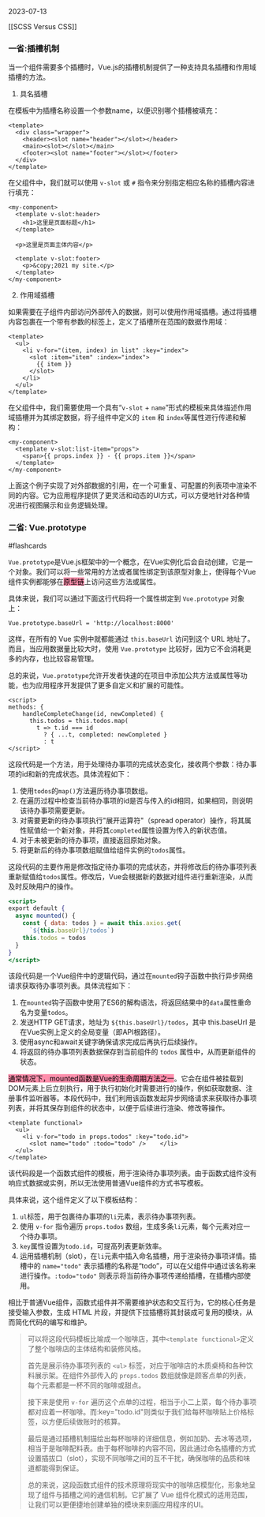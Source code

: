 2023-07-13

[[SCSS Versus CSS]]


### 一省:插槽机制

当一个组件需要多个插槽时，Vue.js的插槽机制提供了一种支持具名插槽和作用域插槽的方法。

1. 具名插槽

在模板中为插槽名称设置一个参数name，以便识别哪个插槽被填充：

```vue
<template>
  <div class="wrapper">
    <header><slot name="header"></slot></header>
    <main><slot></slot></main>
    <footer><slot name="footer"></slot></footer>
  </div>
</template>
```

在父组件中，我们就可以使用 `v-slot` 或 `#` 指令来分别指定相应名称的插槽内容进行填充：

```vue
<my-component>
  <template v-slot:header>
    <h1>这里是页面标题</h1>
  </template>

  <p>这里是页面主体内容</p>

  <template v-slot:footer>
    <p>&copy;2021 my site.</p>
  </template>
</my-component>
```

2. 作用域插槽

如果需要在子组件内部访问外部传入的数据，则可以使用作用域插槽。通过将插槽内容包裹在一个带有参数的标签上，定义了插槽所在范围的数据作用域：

```vue
<template>
  <ul>
    <li v-for="(item, index) in list" :key="index">
      <slot :item="item" :index="index">
        {{ item }}
      </slot>
    </li>
  </ul>
</template>
```

在父组件中，我们需要使用一个具有“`v-slot` + `name`”形式的模板来具体描述作用域插槽并为其绑定数据，将子组件中定义的 `item` 和 `index`等属性进行传递和解构：

```vue
<my-component>
  <template v-slot:list-item="props">
    <span>{{ props.index }} - {{ props.item }}</span>
  </template>
</my-component>
```

上面这个例子实现了对外部数据的引用，在一个可重复、可配置的列表项中渲染不同的内容。它为应用程序提供了更灵活和动态的UI方式，可以方便地针对各种情况进行视图展示和业务逻辑处理。

### 二省: Vue.prototype

#flashcards

`Vue.prototype`是Vue.js框架中的一个概念，在Vue实例化后会自动创建，它是一个对象。我们可以将一些常用的方法或者属性绑定到该原型对象上，使得每个Vue组件实例都能够在<mark style="background: #FF5582A6;">原型链</mark>上访问这些方法或属性。

具体来说，我们可以通过下面这行代码将一个属性绑定到 `Vue.prototype` 对象上：

```
Vue.prototype.baseUrl = 'http://localhost:8000'
```

这样，在所有的 Vue 实例中就都能通过 `this.baseUrl` 访问到这个 URL 地址了。而且，当应用数据量比较大时，使用 `Vue.prototype` 比较好，因为它不会消耗更多的内存，也比较容易管理。

总的来说，`Vue.prototype`允许开发者快速的在项目中添加公共方法或属性等功能，也为应用程序开发提供了更多自定义和扩展的可能性。



```vue
<script>
methods: {
    handleCompleteChange(id, newCompleted) {
      this.todos = this.todos.map(
        t => t.id === id
          ? { ...t, completed: newCompleted }
          : t
</script>
```

这段代码是一个方法，用于处理待办事项的完成状态变化，接收两个参数：待办事项的id和新的完成状态。具体流程如下：

1. 使用`todos`的`map()`方法遍历待办事项数组。
2. 在遍历过程中检查当前待办事项的id是否与传入的id相同，如果相同，则说明该待办事项需要更新。
3. 对需要更新的待办事项执行"展开运算符"（spread operator）操作，将其属性赋值给一个新对象，并将其`completed`属性设置为传入的新状态值。
4. 对于未被更新的待办事项，直接返回原始对象。
5. 将更新后的待办事项数组赋值给组件实例的`todos`属性。

这段代码的主要作用是修改指定待办事项的完成状态，并将修改后的待办事项列表重新赋值给`todos`属性。修改后，Vue会根据新的数据对组件进行重新渲染，从而及时反映用户的操作。

```jsx
<script>
export default {
  async mounted() {
    const { data: todos } = await this.axios.get( 
      `${this.baseUrl}/todos`)
    this.todos = todos
  }
}
</script>
```

该段代码是一个Vue组件中的逻辑代码，通过在`mounted`钩子函数中执行异步网络请求获取待办事项列表。具体流程如下：

1. 在`mounted`钩子函数中使用了ES6的解构语法，将返回结果中的`data`属性重命名为变量`todos`。
2. 发送HTTP GET请求，地址为 `${this.baseUrl}/todos`，其中 this.baseUrl 是在Vue实例上定义的全局变量（即API根路径）。
3. 使用async和await关键字确保请求完成后再执行后续操作。
4. 将返回的待办事项列表数据保存到当前组件的 `todos` 属性中，从而更新组件的状态。

<mark style="background: #FF5582A6;">通常情况下，mounted函数是Vue的生命周期方法之一</mark>。它会在组件被挂载到DOM元素上后立刻执行，用于执行初始化时需要进行的操作，例如获取数据、注册事件监听器等。本段代码中，我们利用该函数发起异步网络请求来获取待办事项列表，并将其保存到组件的状态中，以便于后续进行渲染、修改等操作。

```vue
<template functional>
  <ul>
    <li v-for="todo in props.todos" :key="todo.id">
      <slot name="todo" :todo="todo" />    </li>
  </ul>
</template>
```

该代码段是一个函数式组件的模板，用于渲染待办事项列表。由于函数式组件没有响应式数据或实例，所以无法使用普通Vue组件的方式书写模板。

具体来说，这个组件定义了以下模板结构：

1. `ul`标签，用于包裹待办事项的`li`元素，表示待办事项列表。
2. 使用 `v-for` 指令遍历 `props.todos` 数组，生成多条`li`元素，每个元素对应一个待办事项。
3. `key`属性设置为`todo.id`，可提高列表更新效率。
4. 运用插槽机制（slot），在`li`元素中插入命名插槽，用于渲染待办事项详情。插槽中的 `name="todo"` 表示插槽的名称是“todo”，可以在父组件中通过该名称来进行操作。`:todo="todo"` 则表示将当前待办事项传递给插槽，在插槽内部使用。

相比于普通Vue组件，函数式组件并不需要维护状态和交互行为，它的核心任务是接受输入参数，生成 HTML 片段，并提供下拉插槽将其封装成可复用的模块，从而简化代码的编写和维护。



>   可以将这段代码模板比喻成一个咖啡店，其中`<template functional>`定义了整个咖啡店的主体结构和装修风格。
>
>   首先是展示待办事项列表的 `<ul>` 标签，对应于咖啡店的木质桌椅和各种饮料展示架。在组件外部传入的 `props.todos` 数组就像是顾客点单的列表，每个元素都是一杯不同的咖啡或甜点。
>
>   接下来是使用 `v-for` 遍历这个点单的过程，相当于小二上菜，每个待办事项都对应着一杯咖啡。而:key="todo.id"则类似于我们给每杯咖啡贴上价格标签，以方便后续做账时的核算。
>
>   最后是通过插槽机制描绘出每杯咖啡的详细信息，例如加奶、去冰等选项，相当于是咖啡配料表。由于每杯咖啡的内容不同，因此通过命名插槽的方式设置插拔口（slot），实现不同咖啡之间的互不干扰，确保咖啡的品质和味道都能得到保证。
>
>   总的来说，这段函数式组件的技术原理将现实中的咖啡店模型化，形象地呈现了组件与插槽之间的通信机制。它扩展了 Vue 组件化模式的适用范围，让我们可以更便捷地创建单独的模块来刻画应用程序的UI。

